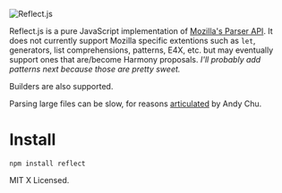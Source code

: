 ![Reflect.js](https://github.com/zaach/reflect.js/raw/master/reflectjs.png "Reflect.js")

Reflect.js is a pure JavaScript implementation of [Mozilla's Parser API](https://developer.mozilla.org/en/SpiderMonkey/Parser_API). It does not currently support Mozilla specific extentions such as `let`, generators, list comprehensions, patterns, E4X, etc. but may eventually support ones that are/become Harmony proposals.  *I'll probably add patterns next because those are pretty sweet.* 

Builders are also supported.

Parsing large files can be slow, for reasons [articulated](http://www.andychu.net/ecmascript/RegExp-Enhancements.html) by Andy Chu.

Install
=======

    npm install reflect

MIT X Licensed.
